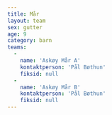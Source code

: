 ```yaml
---
title: Mår
layout: team
sex: gutter
age: 9
category: barn
teams:
  -
    name: 'Askøy Mår A'
    kontaktperson: 'Pål Bøthun'
    fiksid: null
  -
    name: 'Askøy Mår B'
    kontaktperson: 'Pål Bøthun'
    fiksid: null
---
```

